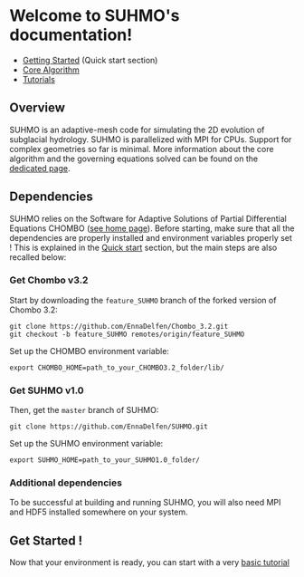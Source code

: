 # Welcome to SUHMO's documentation!

- [Getting Started](https://ennadelfen.github.io/SUHMO/GettingStarted) (Quick start section)
- [Core Algorithm](https://ennadelfen.github.io/SUHMO/Model)
- [Tutorials](https://ennadelfen.github.io/SUHMO/Tutorials)

## Overview
SUHMO is an adaptive-mesh code for simulating the 2D evolution of subglacial hydrology. SUHMO is parallelized with MPI for CPUs. Support for complex geometries so far is minimal.
More information about the core algorithm and the governing equations solved can be found on the [dedicated page](https://ennadelfen.github.io/SUHMO/Model).


## Dependencies
SUHMO relies on the Software for Adaptive Solutions of Partial Differential Equations CHOMBO ([see home page](https://commons.lbl.gov/display/chombo/Chombo+-+Software+for+Adaptive+Solutions+of+Partial+Differential+Equations)).
Before starting, make sure that all the dependencies are properly installed and environment variables properly set ! This is explained in the [Quick start](https://ennadelfen.github.io/SUHMO/GettingStarted) section, but the main steps are also recalled below:

### Get Chombo v3.2
Start by downloading the `feature_SUHMO` branch of the forked version of Chombo 3.2:

```
git clone https://github.com/EnnaDelfen/Chombo_3.2.git
git checkout -b feature_SUHMO remotes/origin/feature_SUHMO
```

Set up the CHOMBO environment variable:
```
export CHOMBO_HOME=path_to_your_CHOMBO3.2_folder/lib/
```


### Get SUHMO v1.0
Then, get the `master` branch of SUHMO:

```
git clone https://github.com/EnnaDelfen/SUHMO.git
```

Set up the SUHMO environment variable:
```
export SUHMO_HOME=path_to_your_SUHMO1.0_folder/
```


### Additional dependencies
To be successful at building and running SUHMO, you will also need MPI and HDF5 installed somewhere on your system.


## Get Started !

Now that your environment is ready, you can start with a very [basic tutorial](https://ennadelfen.github.io/SUHMO/GettingStarted)
